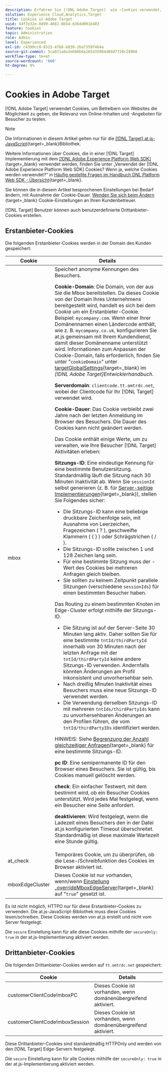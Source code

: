 ```yaml
---
description: Erfahren Sie [!DNL Adobe Target]  wie -Cookies verwendet, um Betreibern von Websites die Möglichkeit zu geben, zu testen, welche Online-Inhalte und -Angebote für Besucher relevanter sind.
solution: Experience Cloud,Analytics,Target
title: Cookies in Adobe Target
uuid: 44f7e32e-8d99-4682-8b54-8364d001b403
feature: Cookies
topic: Administration
role: Admin
level: Experienced
exl-id: c4399cc0-8333-47b8-b830-2ba7359f464a
source-git-commit: 3ca021a0a2e6b0b6e265d35084d89d7720c28908
workflow-type: tm+mt
source-wordcount: '660'
ht-degree: 8%

---
```


# Cookies in Adobe Target

[!DNL Adobe Target] verwendet Cookies, um Betreibern von Websites die Möglichkeit zu geben, die Relevanz von Online-Inhalten und -Angeboten für Besucher zu testen.

>[!NOTE]
>
>Die Informationen in diesem Artikel gelten nur für die [[!DNL Target] at.js-JavaScript](https://experienceleague.adobe.com/docs/target-dev/developer/client-side/at-js-implementation/functions-overview/targetglobalsettings.html){target=_blank}Bibliothek.
>
>Weitere Informationen über Cookies, die in einer [!DNL Target] Implementierung mit dem [[!DNL Adobe Experience Platform Web SDK]](https://experienceleague.adobe.com/docs/experience-platform/edge/home.html?lang=de){target=_blank} verwendet werden, finden Sie unter „Verwendet der [!DNL Adobe Experience Platform Web SDK] Cookies? Wenn ja, welche Cookies werden verwendet?“ in [Häufig gestellte Fragen im Handbuch DNL Platform Web SDK - Übersicht](https://experienceleague.adobe.com/docs/experience-platform/edge/web-sdk-faq.html){target=_blank}.
>
>Sie können die in diesem Artikel besprochenen Einstellungen bei Bedarf ändern, mit Ausnahme der Cookie-Dauer. [Wenden Sie sich beim Ändern ](https://experienceleague.adobe.com/docs/target/using/cmp-resources-and-contact-information.html){target=_blank} Cookie-Einstellungen an Ihren Kundenbetreuer.
>
>[!DNL Target] Benutzer können auch benutzerdefinierte Drittanbieter-Cookies erstellen.

## Erstanbieter-Cookies

Die folgenden Erstanbieter-Cookies werden in der Domain des Kunden gespeichert:

| Cookie | Details |
| --- | --- |
| mbox | Speichert anonyme Kennungen des Besuchers.<P>**Cookie-Domain**: Die Domain, von der aus Sie die Mbox bereitstellen. Da dieses Cookie von der Domain Ihres Unternehmens bereitgestellt wird, handelt es sich bei dem Cookie um ein Erstanbieter-Cookie. Beispiel: `mycompany.com`. Wenn einer Ihrer Domänennamen einen Ländercode enthält, wie z. B. `mycompany.co.uk`, konfigurieren Sie at.js gemeinsam mit Ihrem Kundendienst, damit dieser Domänenname unterstützt wird. Informationen zum Anpassen der Cookie-Domain, falls erforderlich, finden Sie unter &quot;`cookieDomain`&quot; unter [targetGlobalSettings](https://experienceleague.adobe.com/docs/target-dev/developer/client-side/at-js-implementation/functions-overview/targetglobalsettings.html){target=_blank} im *[!DNL Adobe Target]Entwicklerhandbuch*.<P>**Serverdomain**: `clientcode.tt.omtrdc.net`, wobei der Clientcode für Ihr [!DNL Target] verwendet wird.<P>**Cookie-Dauer**: Das Cookie verbleibt zwei Jahre nach der letzten Anmeldung im Browser des Besuchers. Die Dauer des Cookies kann nicht geändert werden.<P>Das Cookie enthält einige Werte, um zu verwalten, wie Ihre Besucher [!DNL Target] Aktivitäten erleben:<P>**Sitzungs-ID**: Eine eindeutige Kennung für eine bestimmte Benutzersitzung. Standardmäßig läuft die Sitzung nach 30 Minuten Inaktivität ab. Wenn Sie `sessionId` selbst generieren (z. B. für [Server-seitige Implementierungen](https://experienceleague.adobe.com/docs/target-dev/developer/server-side/server-side-overview.html){target=_blank}), stellen Sie Folgendes sicher:<ul><li>Die Sitzungs-ID kann eine beliebige druckbare Zeichenfolge sein, mit Ausnahme von Leerzeichen, Fragezeichen ( ? ), geschweifte Klammern ( { } ) oder Schrägstrichen ( / ).</li><li>Die Sitzungs-ID sollte zwischen 1 und 128 Zeichen lang sein.</li><li>Für eine bestimmte Sitzung muss der -Wert des Cookies bei mehreren Anfragen gleich bleiben.</li><li>Sie sollten zu keinem Zeitpunkt parallele Sitzungen (verschiedene `sessionIds`) für einen bestimmten Besucher haben.</li></ul>Das Routing zu einem bestimmten Knoten im Edge-Cluster erfolgt mithilfe der Sitzungs-ID.<ul><li>Die Sitzung ist auf der Server-Seite 30 Minuten lang aktiv. Daher sollten Sie für eine bestimmte `tntId/thirdPartyId` innerhalb von 30 Minuten nach der letzten Anfrage mit der `tntId/thirdPartyId` keine andere Sitzungs-ID verwenden. Andernfalls könnten Änderungen am Profil inkonsistent und unvorhersehbar sein.</li><li>Nach dreißig Minuten Inaktivität eines Besuchers muss eine neue Sitzungs-ID verwendet werden.</li><li>Die Verwendung derselben Sitzungs-ID mit mehreren `tntIds/thirdPartyIds` kann zu unvorhersehbaren Änderungen an den Profilen führen, die vom `tntId/thirdPartyIDs` identifiziert werden.</li></ul>HINWEIS: Siehe [Begrenzung der Anzahl gleichzeitiger Anfragen](https://experienceleague.adobe.com/docs/target/using/troubleshoot/target-limits.html?lang=de#content-delivery){target=_blank} für eine bestimmte Sitzungs-ID.<P>**pc ID**: Eine semipermanente ID für den Browser eines Besuchers. Sie ist gültig, bis Cookies manuell gelöscht werden.<P>**check**: Ein einfacher Testwert, mit dem bestimmt wird, ob ein Besucher Cookies unterstützt. Wird jedes Mal festgelegt, wenn ein Besucher eine Seite anfordert.<P>**deaktivieren**: Wird festgelegt, wenn die Ladezeit eines Besuchers den in der Datei at.js konfigurierten Timeout überschreitet. Standardmäßig ist diese maximale Wartezeit eine Stunde gültig. |
| at_check | Temporäres Cookie, um zu überprüfen, ob die Lese-/Schreibfunktion des Cookies im Browser aktiviert ist. |
| mboxEdgeCluster | Dieses Cookie ist nur vorhanden, wenn/wenn [ Einstellung „overrideMboxEdgeServer](https://experienceleague.adobe.com/docs/target-dev/developer/client-side/at-js-implementation/functions-overview/targetglobalsettings.html){target=_blank} auf &quot;`true`&quot; gesetzt ist. |

Es ist nicht möglich, HTTPO nur für diese Erstanbieter-Cookies zu verwenden. Die at.js-JavaScript-Bibliothek muss diese Cookies lesen/schreiben. Diese Cookies werden von at.js erstellt und nicht vom Server festgelegt.

Die `secure` Einstellung kann für alle diese Cookies mithilfe der `secureOnly: true` in der at.js-Implementierung aktiviert werden.

## Drittanbieter-Cookies

Die folgenden Drittanbieter-Cookies werden auf `tt.omtrdc.net` gespeichert:

| Cookie | Details |
| --- | --- |
| customerClientCode!mboxPC | Dieses Cookie ist vorhanden, wenn domänenübergreifend aktiviert. |
| customerClientCode!mboxSession | Dieses Cookie ist vorhanden, wenn domänenübergreifend aktiviert. |

Diese Drittanbieter-Cookies sind standardmäßig HTTPOnly und werden von den [!DNL Target] Edge-Servern festgelegt.

Die `secure` Einstellung kann für alle Cookies mithilfe der `secureOnly: true` in der at.js-Implementierung aktiviert werden.